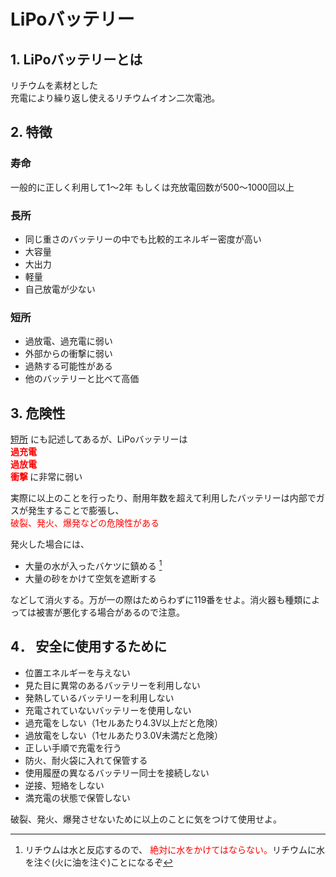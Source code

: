 # LiPoバッテリー

## 1. LiPoバッテリーとは

リチウムを素材とした  
充電により繰り返し使えるリチウムイオン二次電池。

## 2. 特徴

### 寿命

一般的に正しく利用して1〜2年
もしくは充放電回数が500〜1000回以上

### 長所

- 同じ重さのバッテリーの中でも比較的エネルギー密度が高い
- 大容量
- 大出力
- 軽量
- 自己放電が少ない

### 短所

- 過放電、過充電に弱い
- 外部からの衝撃に弱い
- 過熱する可能性がある
- 他のバッテリーと比べて高価

## 3. 危険性

[短所](#短所) にも記述してあるが、LiPoバッテリーは  
**<span style="color: red; ">
過充電  
過放電  
衝撃
</span>** 
に非常に弱い

実際に以上のことを行ったり、耐用年数を超えて利用したバッテリーは内部でガスが発生することで膨張し、  
<span style="color: red; ">
破裂、発火、爆発などの危険性がある
</span>

発火した場合には、

- 大量の水が入ったバケツに鎮める [^1]
- 大量の砂をかけて空気を遮断する  

などして消火する。万が一の際はためらわずに119番をせよ。消火器も種類によっては被害が悪化する場合があるので注意。

[^1]: リチウムは水と反応するので、<span style="color: red; "> 絶対に水をかけてはならない。</span>リチウムに水を注ぐ(火に油を注ぐ)ことになるぞ

## 4． 安全に使用するために

- 位置エネルギーを与えない
- 見た目に異常のあるバッテリーを利用しない
- 発熱しているバッテリーを利用しない
- 充電されていないバッテリーを使用しない
- 過充電をしない（1セルあたり4.3V以上だと危険）
- 過放電をしない（1セルあたり3.0V未満だと危険）
- 正しい手順で充電を行う
- 防火、耐火袋に入れて保管する
- 使用履歴の異なるバッテリー同士を接続しない
- 逆接、短絡をしない
- 満充電の状態で保管しない

破裂、発火、爆発させないために以上のことに気をつけて使用せよ。

